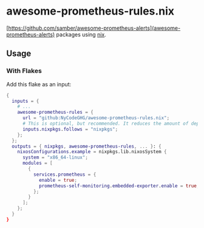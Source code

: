 # awesome-prometheus-rules.nix

[https://github.com/samber/awesome-prometheus-alerts](awesome-prometheus-alerts) packages using [nix](https://nixos.org).


## Usage

### With Flakes

Add this flake as an input:

```nix
{
  inputs = {
    # ...
    awesome-prometheus-rules = {
      url = "github:NyCodeGHG/awesome-prometheus-rules.nix";
      # This is optional, but recommended. It reduces the amount of dependencies and clutter in your flake.lock
      inputs.nixpkgs.follows = "nixpkgs";
    };
  };
  outputs = { nixpkgs, awesome-prometheus-rules, ... }: {
    nixosConfigurations.example = nixpkgs.lib.nixosSystem {
      system = "x86_64-linux";
      modules = [
        {
          services.prometheus = {
            enable = true;
            prometheus-self-monitoring.embedded-exporter.enable = true;
          };
        }
      ];
    };
  }
}
```